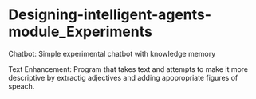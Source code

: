 # Designing-intelligent-agents-module_Experiments

Chatbot: Simple experimental chatbot with knowledge memory

Text Enhancement: Program that takes text and attempts to make it more descriptive by extractig adjectives and adding apopropriate figures of speach.
